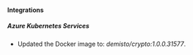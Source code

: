 #### Integrations
##### Azure Kubernetes Services
- Updated the Docker image to: *demisto/crypto:1.0.0.31577*.
